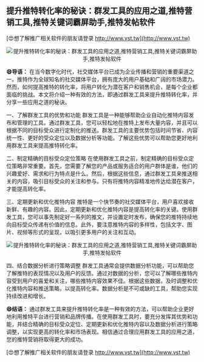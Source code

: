 ## **提升推特转化率的秘诀：群发工具的应用之道,推特营销工具,推特关键词霸屏助手,推特发帖软件**

[😍想了解推广相关软件的朋友请登录 http://www.vst.tw](http://www.vst.tw)

 <center><img src="https://vst.tw/MP4/tuiguang/png/8.png" alt="提升推特转化率的秘诀：群发工具的应用之道,推特营销工具,推特关键词霸屏助手,推特发帖软件"></center>

**😄导语：**
在当今数字化时代，社交媒体平台已成为企业传播和营销的重要渠道之一。推特作为全球知名的社交媒体平台，拥有庞大的用户基础和广阔的市场潜力。然而，如何提高推特的转化率，将用户转化为潜在客户和销售机会，是每个企业都面临的挑战。本文将介绍一种有效的方法，即通过群发工具来提升推特转化率，并分享一些应用之道的秘诀。

一、了解群发工具的优势和功能
群发工具是一种能够帮助企业自动化推特内容发布和管理的工具。通过群发工具，您可以轻松地在推特上发布大量内容，并且可以根据不同的目标受众进行定制化的推送。群发工具的主要优势包括时间节省、内容统一性、更好的受众定位以及数据分析等功能。了解这些优势可以帮助您更好地利用群发工具来提高推特转化率。

二、制定精确的目标受众定位策略
在使用群发工具之前，制定精确的目标受众定位策略非常重要。首先，您需要了解您的产品或服务适合的用户群体是谁，他们的兴趣爱好、需求和行为特点是什么。然后，根据这些信息，通过群发工具来推送相关的内容，吸引目标受众的关注和参与。只有将推特内容精准地传达给潜在客户，才能提高转化率。

三、定期更新和优化推特内容
推特是一个快节奏的社交媒体平台，用户喜欢接收新鲜、有趣的内容。因此，定期更新和优化推特内容是提高转化率的关键。使用群发工具，您可以事先制定好一系列的推文，并设置定时发布，确保您的推特持续地向目标受众传递有价值的信息。此外，要注意推特内容的多样性，包括文字、图片、视频等形式的呈现，以吸引更多用户的关注和互动。

 <center><img src="https://vst.tw/MP4/tuiguang/png/1.png" alt="提升推特转化率的秘诀：群发工具的应用之道,推特营销工具,推特关键词霸屏助手,推特发帖软件"></center>

四、结合数据分析进行策略调整
群发工具通常会提供数据分析功能，可以帮助您了解推特的表现情况以及用户的反馈。通过对数据的分析，您可以了解哪些推特内容受到用户的喜爱和关注，哪些推特内容效果不佳。根据这些数据，及时调整和优化推特内容和推送策略，以提高转化率。数据分析是不可或缺的工具，帮助您实现持续改进和增长。

**😄结语：**
通过群发工具来提升推特转化率是一种有效的方法，可以帮助企业更好地利用推特平台进行营销和品牌传播。在使用群发工具时，要充分发挥其优势和功能，并结合精确的目标受众定位、定期更新和优化推特内容以及数据分析进行策略调整，以实现更高的转化率和市场表现。相信通过合理应用群发工具的应用之道，您的推特营销将取得更大的成功。

[😍想了解推广相关软件的朋友请登录 http://www.vst.tw](http://www.vst.tw)



